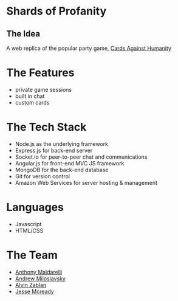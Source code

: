 # Shards of Profanity

## The Idea
A web replica of the popular party game, [Cards Against Humanity](https://cardsagainsthumanity.com/)

# The Features
* private game sessions
* built in chat
* custom cards

# The Tech Stack
* Node.js as the underlying framework
* Express.js for back-end server
* Socket.io for peer-to-peer chat and communications
* Angular.js for front-end MVC JS framework
* MongoDB for the back-end database
* Git for version control
* Amazon Web Services for server hosting & management

# Languages
* Javascript
* HTML/CSS

# The Team
* [Anthony Maldarelli](https://github.com/amaldare93)
* [Andrew Miloslavsky](https://github.com/andrewmilo)
* [Alvin Zablan](https://github.com/azablan)
* [Jesse Mcready](https://github.com/jessemcready)
